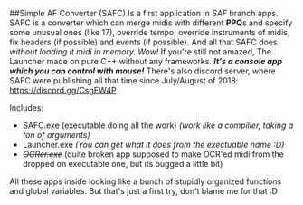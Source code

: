 ##Simple AF Converter (SAFC)
Is a first application in *SAF* branch apps. 
SAFC is a converter which can merge midis with different **PPQ**s and specify some unusual ones (like 17), override tempo, override instruments of midis, fix headers (if possible) and events (if possible). And all that SAFC does *without loading it midi in memory. Wow!* 
If you're still not amazed, The Launcher made on pure C++ without any frameworks. ***It's a console app which you can control with mouse!***
There's also discord server, where SAFC were publishing all that time since July/August of 2018: https://discord.gg/CsgEW4P

Includes:
* SAFC.exe (executable doing all the work) *(work like a compilier, taking a ton of arguments)*
* Launcher.exe *(You can get what it does from the exectuable name :D)*
* *~~OCRer.exe~~* (quite broken app supposed to make OCR'ed midi from the dropped on executable one, but its bugged a little bit)

All these apps inside looking like a bunch of stupidly organized functions and global variables.
But that's just a first try, don't blame me for that :D
